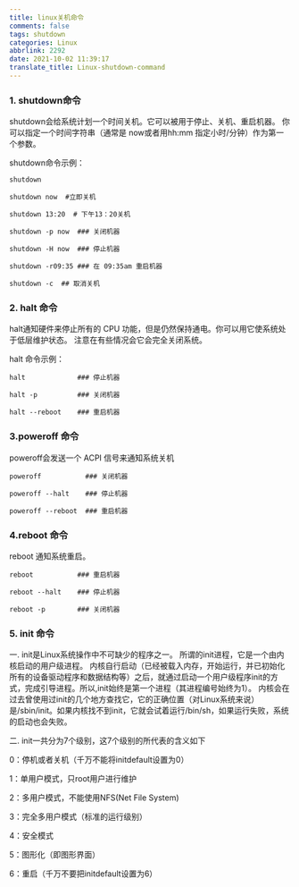 ```yaml
---
title: linux关机命令
comments: false
tags: shutdown
categories: Linux
abbrlink: 2292
date: 2021-10-02 11:39:17
translate_title: Linux-shutdown-command
---
```


### 1. shutdown命令

shutdown会给系统计划一个时间关机。它可以被用于停止、关机、重启机器。
你可以指定一个时间字符串（通常是 now或者用hh:mm 指定小时/分钟）作为第一个参数。

shutdown命令示例：
```shell
shutdown

shutdown now  #立即关机

shutdown 13:20  # 下午13：20关机

shutdown -p now  ### 关闭机器

shutdown -H now  ### 停止机器      

shutdown -r09:35 ### 在 09:35am 重启机器

shutdown -c  ## 取消关机
```

### 2. halt 命令

halt通知硬件来停止所有的 CPU 功能，但是仍然保持通电。你可以用它使系统处于低层维护状态。
注意在有些情况会它会完全关闭系统。

halt 命令示例：
```shell
halt             ### 停止机器

halt -p          ### 关闭机器

halt --reboot    ### 重启机器
```

### 3.poweroff 命令
poweroff会发送一个 ACPI 信号来通知系统关机

```shell
poweroff           ### 关闭机器

poweroff --halt    ### 停止机器

poweroff --reboot  ### 重启机器
```

### 4.reboot 命令

reboot 通知系统重启。
```shell
reboot           ### 重启机器

reboot --halt    ### 停止机器

reboot -p        ### 关闭机器
```

### 5. init 命令
一. init是Linux系统操作中不可缺少的程序之一。
所谓的init进程，它是一个由内核启动的用户级进程。
内核自行启动（已经被载入内存，开始运行，并已初始化所有的设备驱动程序和数据结构等）之后，就通过启动一个用户级程序init的方式，完成引导进程。所以,init始终是第一个进程（其进程编号始终为1）。
内核会在过去曾使用过init的几个地方查找它，它的正确位置（对Linux系统来说）是/sbin/init。如果内核找不到init，它就会试着运行/bin/sh，如果运行失败，系统的启动也会失败。

二. init一共分为7个级别，这7个级别的所代表的含义如下

0：停机或者关机（千万不能将initdefault设置为0）

1：单用户模式，只root用户进行维护

2：多用户模式，不能使用NFS(Net File System)

3：完全多用户模式（标准的运行级别）

4：安全模式

5：图形化（即图形界面）

6：重启（千万不要把initdefault设置为6）
